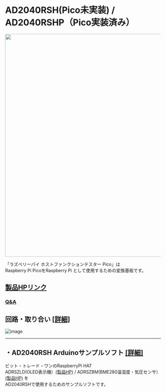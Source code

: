 # AD2040RSH(Pico未実装) / AD2040RSHP（Pico実装済み）

<img src="https://bit-trade-one.co.jp/wp/wp-content/uploads/2023/04/1030-1-1024x483.jpg" width="720px">  

「ラズベリーパイ ホストファンクションテスター Pico」は  
Raspberry Pi PicoをRaspberry Pi として使用するための変換基板です。  


## [製品HPリンク](https://bit-trade-one.co.jp/ad2040rsh) 

### [Q&A](FAQ.md)

## 回路・取り合い [[詳細]](https://github.com/bit-trade-one/AD2040RSH/tree/master/Schematics)

![image](https://user-images.githubusercontent.com/85532743/233530554-eda2b542-c3a8-4a64-9953-d47fe261d8ba.png)


---

## ・AD2040RSH Arduinoサンプルソフト  [[詳細]](https://github.com/bit-trade-one/AD2040RSH/tree/master/sample_source)

ビット・トレード・ワンのRaspberryPi HAT  
ADRSZLD(OLED表示機）[(製品HP)](https://bit-trade-one.co.jp/adrszld/)  / ADRSZBM(BME280温湿度・気圧センサ）[(製品HP)](https://bit-trade-one.co.jp/product/module/adrszbm/) を  
AD2040RSHで使用するためのサンプルソフトです。

